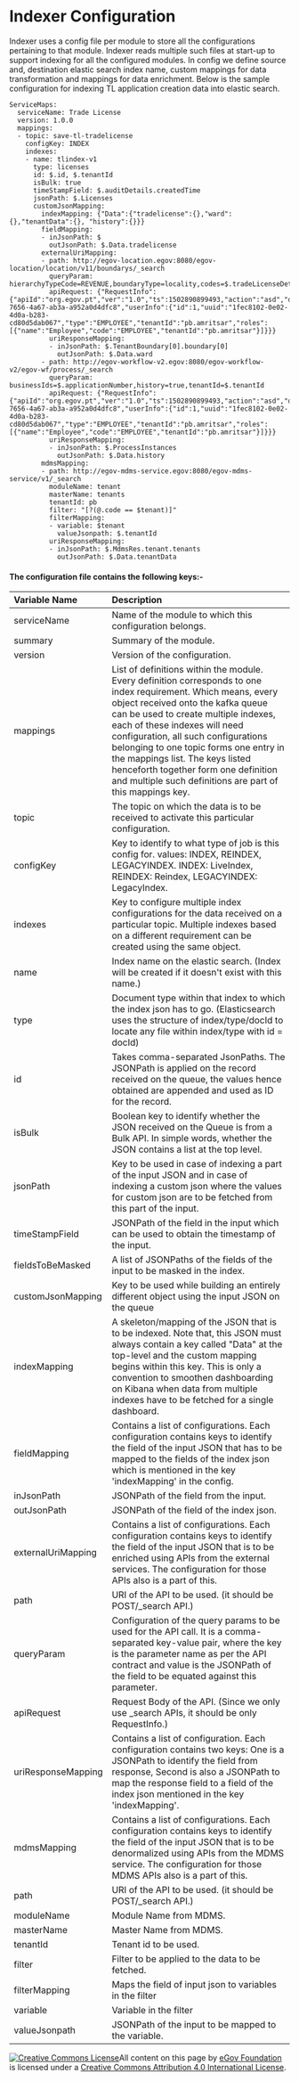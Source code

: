# Indexer Configuration

Indexer uses a config file per module to store all the configurations pertaining to that module. Indexer reads multiple such files at start-up to support indexing for all the configured modules. In config we define source and, destination elastic search index name, custom mappings for data transformation and mappings for data enrichment. Below is the sample configuration for indexing TL application creation data into elastic search.

```text
ServiceMaps:
  serviceName: Trade License
  version: 1.0.0
  mappings:
  - topic: save-tl-tradelicense
    configKey: INDEX
    indexes:
    - name: tlindex-v1
      type: licenses
      id: $.id, $.tenantId
      isBulk: true
      timeStampField: $.auditDetails.createdTime
      jsonPath: $.Licenses
      customJsonMapping:
        indexMapping: {"Data":{"tradelicense":{},"ward":{},"tenantData":{}, "history":{}}}
        fieldMapping:
        - inJsonPath: $
          outJsonPath: $.Data.tradelicense
        externalUriMapping:
        - path: http://egov-location.egov:8080/egov-location/location/v11/boundarys/_search
          queryParam: hierarchyTypeCode=REVENUE,boundaryType=locality,codes=$.tradeLicenseDetail.address.locality.code,tenantId=$.tenantId
          apiRequest: {"RequestInfo":{"apiId":"org.egov.pt","ver":"1.0","ts":1502890899493,"action":"asd","did":"4354648646","key":"xyz","msgId":"654654","requesterId":"61","authToken":"d9994555-7656-4a67-ab3a-a952a0d4dfc8","userInfo":{"id":1,"uuid":"1fec8102-0e02-4d0a-b283-cd80d5dab067","type":"EMPLOYEE","tenantId":"pb.amritsar","roles":[{"name":"Employee","code":"EMPLOYEE","tenantId":"pb.amritsar"}]}}}
          uriResponseMapping:
          - inJsonPath: $.TenantBoundary[0].boundary[0]
            outJsonPath: $.Data.ward
        - path: http://egov-workflow-v2.egov:8080/egov-workflow-v2/egov-wf/process/_search
          queryParam: businessIds=$.applicationNumber,history=true,tenantId=$.tenantId
          apiRequest: {"RequestInfo":{"apiId":"org.egov.pt","ver":"1.0","ts":1502890899493,"action":"asd","did":"4354648646","key":"xyz","msgId":"654654","requesterId":"61","authToken":"d9994555-7656-4a67-ab3a-a952a0d4dfc8","userInfo":{"id":1,"uuid":"1fec8102-0e02-4d0a-b283-cd80d5dab067","type":"EMPLOYEE","tenantId":"pb.amritsar","roles":[{"name":"Employee","code":"EMPLOYEE","tenantId":"pb.amritsar"}]}}}
          uriResponseMapping:
          - inJsonPath: $.ProcessInstances
            outJsonPath: $.Data.history
        mdmsMapping:
        - path: http://egov-mdms-service.egov:8080/egov-mdms-service/v1/_search
          moduleName: tenant
          masterName: tenants
          tenantId: pb
          filter: "[?(@.code == $tenant)]"
          filterMapping:
          - variable: $tenant
            valueJsonpath: $.tenantId
          uriResponseMapping:
          - inJsonPath: $.MdmsRes.tenant.tenants
            outJsonPath: $.Data.tenantData
```

####  **The configuration file contains the following keys:-** <a id="[hardBreak]The-configuration-file-contains-following-keys:-"></a>

| **Variable Name** | **Description** |
| :--- | :--- |
| serviceName | Name of the module to which this configuration belongs. |
| summary | Summary of the module. |
| version | Version of the configuration. |
| mappings | List of definitions within the module. Every definition corresponds to one index requirement. Which means, every object received onto the kafka queue can be used to create multiple indexes, each of these indexes will need configuration, all such configurations belonging to one topic forms one entry in the mappings list. The keys listed henceforth together form one definition and multiple such definitions are part of this mappings key. |
| topic | The topic on which the data is to be received to activate this particular configuration. |
| configKey | Key to identify to what type of job is this config for. values: INDEX, REINDEX, LEGACYINDEX. INDEX: LiveIndex, REINDEX: Reindex, LEGACYINDEX: LegacyIndex. |
| indexes | Key to configure multiple index configurations for the data received on a particular topic. Multiple indexes based on a different requirement can be created using the same object. |
| name | Index name on the elastic search. \(Index will be created if it doesn't exist with this name.\) |
| type | Document type within that index to which the index json has to go. \(Elasticsearch uses the structure of index/type/docId to locate any file within index/type with id = docId\) |
| id | Takes comma-separated JsonPaths. The JSONPath is applied on the record received on the queue, the values hence obtained are appended and used as ID for the record. |
| isBulk | Boolean key to identify whether the JSON received on the Queue is from a Bulk API. In simple words, whether the JSON contains a list at the top level. |
| jsonPath | Key to be used in case of indexing a part of the input JSON and in case of indexing a custom json where the values for custom json are to be fetched from this part of the input. |
| timeStampField | JSONPath of the field in the input which can be used to obtain the timestamp of the input. |
| fieldsToBeMasked |  A list of JSONPaths of the fields of the input to be masked in the index. |
| customJsonMapping | Key to be used while building an entirely different object using the input JSON on the queue |
| indexMapping | A skeleton/mapping of the JSON that is to be indexed. Note that, this JSON must always contain a key called "Data" at the top-level and the custom mapping begins within this key. This is only a convention to smoothen dashboarding on Kibana when data from multiple indexes have to be fetched for a single dashboard. |
| fieldMapping | Contains a list of configurations. Each configuration contains keys to identify the field of the input JSON that has to be mapped to the fields of the index json which is mentioned in the key 'indexMapping' in the config. |
| inJsonPath | JSONPath of the field from the input. |
| outJsonPath | JSONPath of the field of the index json. |
| externalUriMapping | Contains a list of configurations. Each configuration contains keys to identify the field of the input JSON that is to be enriched using APIs from the external services. The configuration for those APIs also is a part of this. |
| path |  URI of the API to be used. \(it should be POST/\_search API.\) |
| queryParam | Configuration of the query params to be used for the API call. It is a comma-separated key-value pair, where the key is the parameter name as per the API contract and value is the JSONPath of the field to be equated against this parameter. |
| apiRequest | Request Body of the API. \(Since we only use \_search APIs, it should be only RequestInfo.\) |
| uriResponseMapping | Contains a list of configuration. Each configuration contains two keys: One is a JSONPath to identify the field from response, Second is also a JSONPath to map the response field to a field of the index json mentioned in the key 'indexMapping'. |
| mdmsMapping | Contains a list of configurations. Each configuration contains keys to identify the field of the input JSON that is to be denormalized using APIs from the MDMS service. The configuration for those MDMS APIs also is a part of this. |
| path | URI of the API to be used. \(it should be POST/\_search API.\) |
| moduleName | Module Name from MDMS. |
| masterName | Master Name from MDMS. |
| tenantId | Tenant id to be used. |
| filter |  Filter to be applied to the data to be fetched. |
| filterMapping | Maps the field of input json to variables in the filter |
| variable | Variable in the filter |
| valueJsonpath | JSONPath of the input to be mapped to the variable. |



 [![Creative Commons License](https://i.creativecommons.org/l/by/4.0/80x15.png)​](http://creativecommons.org/licenses/by/4.0/)All content on this page by [eGov Foundation](https://egov.org.in/) is licensed under a [Creative Commons Attribution 4.0 International License](http://creativecommons.org/licenses/by/4.0/).

